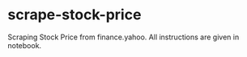 # scrape-stock-price
Scraping Stock Price from finance.yahoo.
All instructions are given in notebook.
